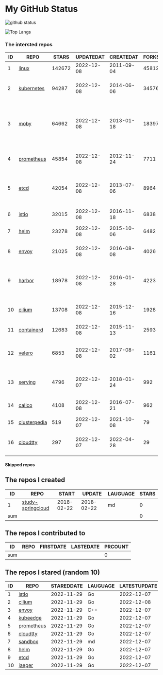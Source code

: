 # My GitHub Status

<img src="https://github-readme-stats-1.yihong0618.vercel.app/api?username=daoqingniu&show_icons=true&&&hide_title=true&count_private=true" alt="github status" />

![Top Langs](https://github-readme-stats-1.yihong0618.vercel.app/api/top-langs/?username=daoqingniu&layout=compact)

<!--START_SECTION:github_repos-->
### The intersted repos
| ID |                              REPO                               | STARS  | UPDATEDAT  | CREATEDAT  | FORKSCOUNT |                                              DESCRIPTIONS                                              |
|----|-----------------------------------------------------------------|--------|------------|------------|------------|--------------------------------------------------------------------------------------------------------|
|  1 | [linux](https://github.com/torvalds/linux)                      | 142672 | 2022-12-08 | 2011-09-04 |      45812 | Linux kernel source tree                                                                               |
|  2 | [kubernetes](https://github.com/kubernetes/kubernetes)          |  94287 | 2022-12-08 | 2014-06-06 |      34576 | Production-Grade Container Scheduling and Management                                                   |
|  3 | [moby](https://github.com/moby/moby)                            |  64662 | 2022-12-08 | 2013-01-18 |      18397 | Moby Project - a collaborative project for the container ecosystem to assemble container-based systems |
|  4 | [prometheus](https://github.com/prometheus/prometheus)          |  45854 | 2022-12-08 | 2012-11-24 |       7711 | The Prometheus monitoring system and time series database.                                             |
|  5 | [etcd](https://github.com/etcd-io/etcd)                         |  42054 | 2022-12-08 | 2013-07-06 |       8964 | Distributed reliable key-value store for the most critical data of a distributed system                |
|  6 | [istio](https://github.com/istio/istio)                         |  32015 | 2022-12-08 | 2016-11-18 |       6838 | Connect, secure, control, and observe services.                                                        |
|  7 | [helm](https://github.com/helm/helm)                            |  23278 | 2022-12-08 | 2015-10-06 |       6482 | The Kubernetes Package Manager                                                                         |
|  8 | [envoy](https://github.com/envoyproxy/envoy)                    |  21025 | 2022-12-08 | 2016-08-08 |       4026 | Cloud-native high-performance edge/middle/service proxy                                                |
|  9 | [harbor](https://github.com/goharbor/harbor)                    |  18978 | 2022-12-08 | 2016-01-28 |       4223 | An open source trusted cloud native registry project that stores, signs, and scans content.            |
| 10 | [cilium](https://github.com/cilium/cilium)                      |  13708 | 2022-12-08 | 2015-12-16 |       1928 | eBPF-based Networking, Security, and Observability                                                     |
| 11 | [containerd](https://github.com/containerd/containerd)          |  12683 | 2022-12-08 | 2015-11-13 |       2593 | An open and reliable container runtime                                                                 |
| 12 | [velero](https://github.com/vmware-tanzu/velero)                |   6853 | 2022-12-08 | 2017-08-02 |       1161 | Backup and migrate Kubernetes applications and their persistent volumes                                |
| 13 | [serving](https://github.com/knative/serving)                   |   4796 | 2022-12-07 | 2018-01-24 |        992 | Kubernetes-based, scale-to-zero, request-driven compute                                                |
| 14 | [calico](https://github.com/projectcalico/calico)               |   4108 | 2022-12-08 | 2016-07-21 |        962 | Cloud native networking and network security                                                           |
| 15 | [clusterpedia](https://github.com/clusterpedia-io/clusterpedia) |    519 | 2022-12-07 | 2021-10-08 |         79 | The Encyclopedia of Kubernetes clusters                                                                |
| 16 | [cloudtty](https://github.com/cloudtty/cloudtty)                |    297 | 2022-12-07 | 2022-04-28 |         29 | A Friendly Kubernetes CloudShell (Web Terminal) !                                                      |



#### Skipped repos
<!--END_SECTION:github_repos-->

<!--START_SECTION:my_github-->
## The repos I created
| ID  |                                 REPO                                 |   START    |   UPDATE   | LAUGUAGE | STARS |
|-----|----------------------------------------------------------------------|------------|------------|----------|-------|
|   1 | [study-springcloud](https://github.com/daoqingniu/study-springcloud) | 2018-02-22 | 2018-02-22 | md       |     0 |
| sum |                                                                      |            |            |          |     0 |

## The repos I contributed to
| ID  | REPO | FIRSTDATE | LASTEDATE | PRCOUNT |
|-----|------|-----------|-----------|---------|
| sum |      |           |           |       0 |

## The repos I stared (random 10)
| ID |                          REPO                          | STAREDDATE | LAUGUAGE | LATESTUPDATE |
|----|--------------------------------------------------------|------------|----------|--------------|
|  1 | [istio](https://github.com/istio/istio)                | 2022-11-29 | Go       | 2022-12-07   |
|  2 | [cilium](https://github.com/cilium/cilium)             | 2022-11-29 | Go       | 2022-12-08   |
|  3 | [envoy](https://github.com/envoyproxy/envoy)           | 2022-11-29 | C++      | 2022-12-07   |
|  4 | [kubeedge](https://github.com/kubeedge/kubeedge)       | 2022-11-29 | Go       | 2022-12-07   |
|  5 | [prometheus](https://github.com/prometheus/prometheus) | 2022-11-29 | Go       | 2022-12-07   |
|  6 | [cloudtty](https://github.com/cloudtty/cloudtty)       | 2022-11-29 | Go       | 2022-12-07   |
|  7 | [sandbox](https://github.com/cncf/sandbox)             | 2022-11-29 | md       | 2022-12-07   |
|  8 | [helm](https://github.com/helm/helm)                   | 2022-11-29 | Go       | 2022-12-07   |
|  9 | [etcd](https://github.com/etcd-io/etcd)                | 2022-11-29 | Go       | 2022-12-07   |
| 10 | [jaeger](https://github.com/jaegertracing/jaeger)      | 2022-11-29 | Go       | 2022-12-07   |

<!--END_SECTION:my_github-->
